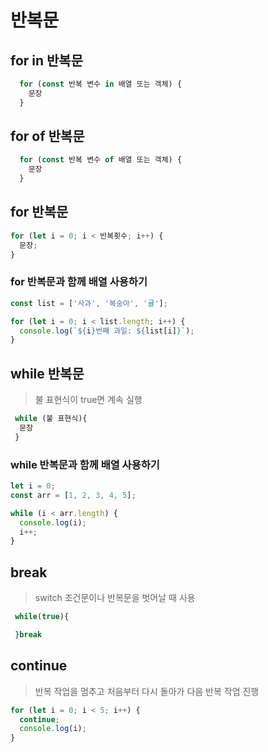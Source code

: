 # 반복문

## for in 반복문

```javascript
  for (const 반복 변수 in 배열 또는 객체) {
    문장
  }
```

## for of 반복문

```javascript
  for (const 반복 변수 of 배열 또는 객체) {
    문장
  }
```

## for 반복문

```javascript
for (let i = 0; i < 반복횟수; i++) {
  문장;
}
```

### for 반복문과 함께 배열 사용하기

```javascript
const list = ['사과', '복숭아', '귤'];

for (let i = 0; i < list.length; i++) {
  console.log(`${i}번째 과일: ${list[i]}`);
}
```

## while 반복문

> 불 표현식이 true면 계속 실행

```javascript
 while (불 표현식){
  문장
 }
```

### while 반복문과 함께 배열 사용하기

```javascript
let i = 0;
const arr = [1, 2, 3, 4, 5];

while (i < arr.length) {
  console.log(i);
  i++;
}
```

## break

> switch 조건문이나 반복문을 벗어날 때 사용

```javascript
 while(true){

 }break
```

## continue

> 반복 작업을 멈추고 처음부터 다시 돌아가 다음 반복 작업 진행

```javascript
for (let i = 0; i < 5; i++) {
  continue;
  console.log(i);
}
```

